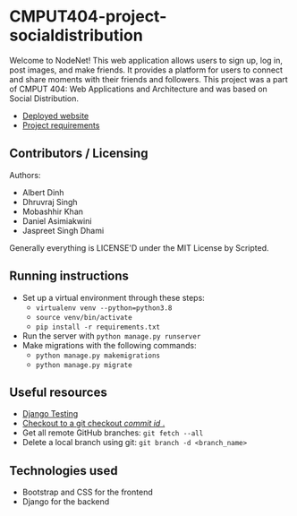 # CMPUT404-project-socialdistribution

Welcome to NodeNet! This web application allows users to sign up, log in, post images, and make friends. 
It provides a platform for users to connect and share moments with their friends and followers.
This project was a part of CMPUT 404: Web Applications and Architecture and was based on Social Distribution. 

- [Deployed website](https://node-net-46d70235bc29.herokuapp.com/nodenet/login/?next=/nodenet/)
- [Project requirements](https://github.com/uofa-cmput404/project-socialdistribution/blob/master/project.org)

## Contributors / Licensing

Authors:

- Albert Dinh
- Dhruvraj Singh
- Mobashhir Khan
- Daniel Asimiakwini
- Jaspreet Singh Dhami

Generally everything is LICENSE'D under the MIT License by Scripted.

## Running instructions

- Set up a virtual environment through these steps:
  - `virtualenv venv --python=python3.8`
  - `source venv/bin/activate`
  - `pip install -r requirements.txt`
- Run the server with `python manage.py runserver`
- Make migrations with the following commands:
  - `python manage.py makemigrations`
  - `python manage.py migrate`

## Useful resources

- [Django Testing](https://docs.djangoproject.com/en/4.2/topics/testing/)
- [Checkout to a git checkout _commit id_ .](https://medium.com/swlh/using-git-how-to-go-back-to-a-previous-commit-8579ccc8180f#:~:text=Go%20back%20to%20the,make%20will%20be%20lost.)
- Get all remote GitHub branches: `git fetch --all`
- Delete a local branch using git: `git branch -d <branch_name>`

## Technologies used

- Bootstrap and CSS for the frontend
- Django for the backend
